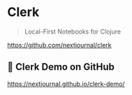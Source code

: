# Clerk

> Local-First Notebooks for Clojure

<https://github.com/nextjournal/clerk>

## 🎪 Clerk Demo on GitHub

<https://nextjournal.github.io/clerk-demo/>
